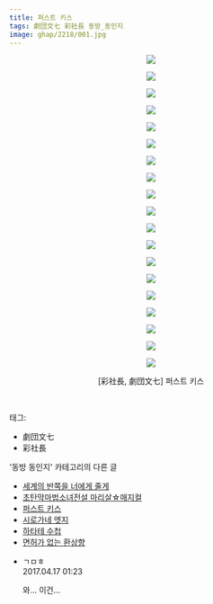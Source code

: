 ```yaml
---
title: 퍼스트 키스
tags: 劇団文七 彩社長 동방_동인지
image: ghap/2218/001.jpg
---
```

<div class="article">
<p style="text-align: center; clear: none; float: none;"><img src="{{ site.nasurl }}/ghap/2218/001.jpg"/></p>
<p style="text-align: center; clear: none; float: none;"><img src="{{ site.nasurl }}/ghap/2218/002.jpg"/></p>
<p style="text-align: center; clear: none; float: none;"><img src="{{ site.nasurl }}/ghap/2218/003.jpg"/></p>
<p style="text-align: center; clear: none; float: none;"><img src="{{ site.nasurl }}/ghap/2218/004.jpg"/></p>
<p style="text-align: center; clear: none; float: none;"><img src="{{ site.nasurl }}/ghap/2218/005.jpg"/></p>
<p style="text-align: center; clear: none; float: none;"><img src="{{ site.nasurl }}/ghap/2218/006.jpg"/></p>
<p style="text-align: center; clear: none; float: none;"><img src="{{ site.nasurl }}/ghap/2218/007.jpg"/></p>
<p style="text-align: center; clear: none; float: none;"><img src="{{ site.nasurl }}/ghap/2218/008.jpg"/></p>
<p style="text-align: center; clear: none; float: none;"><img src="{{ site.nasurl }}/ghap/2218/009.jpg"/></p>
<p style="text-align: center; clear: none; float: none;"><img src="{{ site.nasurl }}/ghap/2218/010.jpg"/></p>
<p style="text-align: center; clear: none; float: none;"><img src="{{ site.nasurl }}/ghap/2218/011.jpg"/></p>
<p style="text-align: center; clear: none; float: none;"><img src="{{ site.nasurl }}/ghap/2218/012.jpg"/></p>
<p style="text-align: center; clear: none; float: none;"><img src="{{ site.nasurl }}/ghap/2218/013.jpg"/></p>
<p style="text-align: center; clear: none; float: none;"><img src="{{ site.nasurl }}/ghap/2218/014.jpg"/></p>
<p style="text-align: center; clear: none; float: none;"><img src="{{ site.nasurl }}/ghap/2218/015.jpg"/></p>
<p style="text-align: center; clear: none; float: none;"><img src="{{ site.nasurl }}/ghap/2218/016.jpg"/></p>
<p style="text-align: center; clear: none; float: none;"><img src="{{ site.nasurl }}/ghap/2218/017.jpg"/></p>
<p style="text-align: center; clear: none; float: none;"><img src="{{ site.nasurl }}/ghap/2218/018.jpg"/></p>
<p style="text-align: center; clear: none; float: none;"><img src="{{ site.nasurl }}/ghap/2218/019.jpg"/></p>
<p style="text-align: center; clear: none; float: none;">[彩社長, 劇団文七] 퍼스트 키스</p>
<p><br/></p>
</div><div class="tagTrail">
<p>태그: </p>
<ul>
<li>劇団文七</li>
<li>彩社長</li>
</ul>
</div><div class="another">
<p>'동방 동인지' 카테고리의 다른 글</p>
<ul>
<li><a href="/2016-09-18-ghap_2220">세계의 반쪽을 너에게 줄게</a></li>
<li><a href="/2016-09-18-ghap_2219">초탄막마법소녀전설 마리살☆매지컬</a></li>
<li><a href="/2016-09-18-ghap_2218">퍼스트 키스</a></li>
<li><a href="/2016-09-18-ghap_2217">시로가네 엣지</a></li>
<li><a href="/2016-09-18-ghap_2216">하타테 수첩</a></li>
<li><a href="/2016-09-18-ghap_2215">면허가 없는 환상향</a></li>
</ul>
</div><div class="cb_module cb_fluid">
<div class="cb_wrt cb_profile">
<div class="comment">
<ul>
<li class="cb_thumb_off" id="comment14966921">
<div class="cb_comment_area">
<div class="cb_info_area">
<div class="cb_section">
<span class="cb_nick_name">ㄱㅁㅎ</span>
</div>
<div class="cb_section">
<span class="cb_date">2017.04.17 01:23 </span>
</div>
</div>
<div class="cb_dsc_comment">
<p class="cb_dsc">
											와... 이건...
										</p>
</div>
</div></li>
</ul>
</div>
</div><!-- commentList close -->
</div>